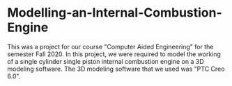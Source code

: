 # Modelling-an-Internal-Combustion-Engine
This was a project for our course "Computer Aided Engineering" for the semester Fall 2020. In this project, we were required to model the working of a single cylinder single piston internal combustion engine on a 3D modeling software. The 3D modeling software that we used was "PTC Creo 6.0".
